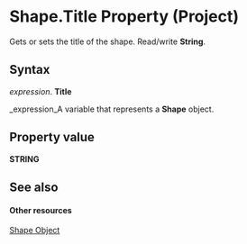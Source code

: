 
# Shape.Title Property (Project)
Gets or sets the title of the shape. Read/write  **String**.

## Syntax

 _expression_. **Title**

 _expression_A variable that represents a  **Shape** object.


## Property value

 **STRING**


## See also


#### Other resources


 [Shape Object](d2b32bcd-5595-a4a7-9772-feb25fd0103a.md)
